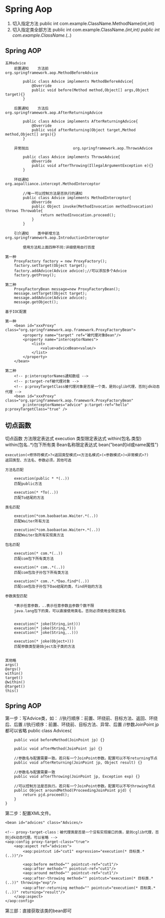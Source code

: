 # Spring Aop


1. 切入指定方法
	public int com.example.ClassName.MethodName(int,int)
2. 切入指定类全部方法
	public int com.example.ClassName.*(int,int)
	public int com.example.ClassName.*(..)

## Spring AOP

```text
五种advice
	前置通知	方法前			org.springframework.aop.MethodBeforeAdvice
	
		public class Advice implements MethodBeforeAdvice{
			@Override
			public void before(Method method,Object[] args,Object target){}
		}
		
	后置通知	方法后			org.springframework.aop.AfterReturningAdvice
	
		public class Advice implements AfterReturningAdvice{
			@Override
			public void afterReturning(Object target,Method method,Object[] args){}
		}
		
	异常抛出					org.springframework.aop.ThrowsAdvice
	
		public class Advice implements ThrowsAdvice{
			@Override
			public void afterThrowing(IllegalArgumentException e){}
		}
	
	环绕通知					org.aopalliance.intercept.MethodInterceptor
		
		//唯一可以控制方法是否执行的通知
		public class Advice implements MethodInterceptor{
			@Override
			public Object invoke(MethodInvocation methodInvocation) throws Throwable{
				return methodInvocation.proceed();
			}
		}
		
	引介通知	类中新增方法	org.springframework.aop.IntroductionInterceptor
	
		使用方法和上面四种不同:详细使用自行百度

第一种
	ProxyFactory factory = new ProxyFactory();
	factory.setTarget(Object target);
	factory.addAdvice(Advice advice);//可以添加多个Advice
	factory.getProxy();

第二种
	ProxyFactoryBean message=new ProxyFactoryBean();
	message.setTarget(Object target); 
	message.addAdvice(Advice advice); 
	message.getObject();
	
基于IOC配置

第一种
	<bean id="xxxProxy" class="org.springframework.aop.framework.ProxyFactoryBean">
		<property name="target" ref="被代理对象Bean"/>
		<property name="interceptorNames">
			<list>
				<value>adviceBean<value/>
			</list>
		</property>
	</bean>
	
第二种
	<!-- p:interceptorNames通知数组 -->
	<!-- p:target-ref被代理对象 -->
	<!-- p:proxyTargetClass被代理对象是否是一个类，是则cglib代理，否则jdk动态代理 -->
	<bean id="xxxProxy" class="org.springframework.aop.framework.ProxyFactoryBean"
		p:interceptorNames="advice" p:target-ref="hello" p:proxyTargetClass="true" />
```

## 切点函数

切点函数
	方法限定表达式	execution
	类型限定表达式	within(包名.类型)
		within(包名..*)包下所有类
	Bean名称限定表达式	bean("bean的id或name属性")
	
	execution(<修饰符模式>?<返回类型模式><方法名模式>(<参数模式>)<异常模式>?)
	返回类型、方法名、参数必须，其他可选
	
	方法名匹配
		
		execution(public * *(..))
		匹配public方法
		
		execution(* *To(..))
		匹配To结尾的方法
			
	类名匹配
	
		execution(*com.baobaotao.Waiter.*(..))
		匹配Waiter所有方法
	 
		execution(*com.baobaotao.Waiter+.*(..))
		匹配Waiter及所有实现类方法
		
	包名匹配
	
		execution(* com.*(..))
		匹配com包下所有类方法
		
		execution(* com..*(..))
		匹配com包及子孙包下所有类方法
		
		execution(* com..*.*Dao.find*(..))
		匹配com包及子孙包下Dao结尾的类，find开始的方法
		
	参数类型匹配
	
		*表示任意参数，..表示任意参数且参数个数不限
		java.lang包下的类，可以直接使用类名，否则必须使用全限定类名
		
		
		execution(* joke(String,int)))		
		execution(* joke(String,*)))
		execution(* joke(String,..)))
		
		execution(* joke(Object+)))
		匹配参数类型是Object及子类的方法
		
		
	其他略
	args()
	@args()
	within()
	target()
	@within()
	@target()
	this()
	
## Spring AOP

第一步：写Advice类，如：
	//执行顺序：前置、环绕前、目标方法、返回、环绕后、后置
	//执行顺序：前置、环绕前、目标方法、异常、后置
	//参数JoinPoint jp都可以省略
	public class Advices{
		
		public void beforeMethod(JoinPoint jp) {}
		
		public void afterMethod(JoinPoint jp) {}
		
		//参数名与配置需要一致。若只有一个JoinPoint参数。配置可以不写returning节点
		public void afterReturning(JoinPoint jp, Object result) {}
		
		//参数名与配置需要一致
		public void afterThrowing(JoinPoint jp, Exception exp) {}
		
		//可以控制方法是否执行。若只有一个JoinPoint参数。配置可以不写throwing节点
		public Object aroundMethod(ProceedingJoinPoint pjd) {
			return pjd.proceed();
		}
	}
	
第二步：配置XML文件。
	
	<bean id="advices" class="Advices/>
	
	<!-- proxy-target-class：被代理类是否是一个没有实现接口的类，是则cglib代理，否则jdk动态代理。可以省略 -->
	<aop:config proxy-target-class="true">
		<aop:aspect ref="advices">
			<aop:pointcut id="cut1" expression="execution(* 目标类.*(..))"/>
			
			<aop:before method="" pointcut-ref="cut1"/>
			<aop:after method="" pointcut-ref="cut1"/>
			<aop:around method="" pointcut-ref="cut1"/>
			<aop:after-throwing method="" pointcut="execution(* 目标类.*(..))" throwing="exp"/>
			<aop:after-returning method="" pointcut="execution(* 目标类.*(..))" returning="result"/>
		</aop:aspect>
	</aop:config>
	
第三部：直接获取该类的bean即可

